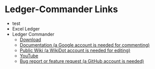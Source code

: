 # Ledger-Commander Links

- test
- Excel Ledger
- Ledger Commander
  - [Download](https://scutumsoft.github.io/Ledger-Commander/published/setup.exe)
  - [Documentation (a Google account is needed for commenting)](https://scutumsoft.blogspot.com/)
  - [Public Wiki (a WikiDot account is needed for editing)](http://scutumsoft.wikidot.com/)
  - [YouTube](https://www.youtube.com/channel/UCWpriwzG_wCetA7RqthbhOQ)
  - [Bug report or feature request (a GitHub account is needed)](https://github.com/ScutumSoft/Ledger-Commander/issues)
